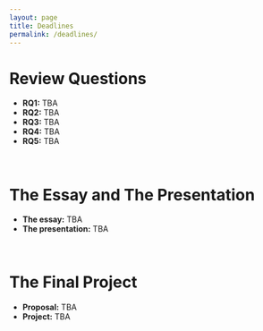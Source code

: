 ```yaml
---
layout: page
title: Deadlines
permalink: /deadlines/
---
```


# Review Questions
* **RQ1:** TBA
* **RQ2:** TBA
* **RQ3:** TBA
* **RQ4:** TBA
* **RQ5:** TBA

<br>

# The Essay and The Presentation
* **The essay:** TBA
* **The presentation:** TBA

<br>

# The Final Project
* **Proposal:** TBA
* **Project:** TBA
